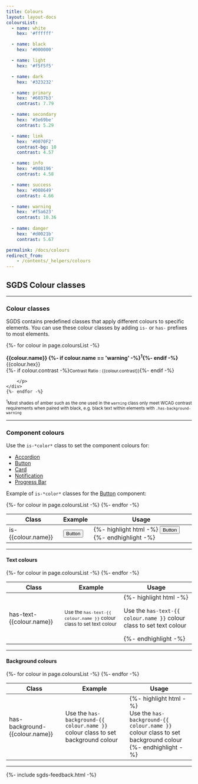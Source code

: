 ```yaml
---
title: Colours
layout: layout-docs
coloursList:
  - name: white
    hex: '#ffffff'

  - name: black
    hex: '#000000'

  - name: light
    hex: '#f5f5f5'

  - name: dark
    hex: '#323232'

  - name: primary
    hex: '#6037b3'
    contrast: 7.79

  - name: secondary
    hex: '#3e69be'
    contrast: 5.29

  - name: link
    hex: '#0070F2'
    contrast-bg: 10
    contrast: 4.57

  - name: info
    hex: '#008196'
    contrast: 4.58

  - name: success
    hex: '#008649'
    contrast: 4.66

  - name: warning
    hex: '#f5a623'
    contrast: 10.36
    
  - name: danger
    hex: '#d0021b'
    contrast: 5.67

permalink: /docs/colours
redirect_from:
    - /contents/_helpers/colours
---
```


<h2>SGDS Colour classes</h2>

<hr />

<h3 class="has-text-primary">Colour classes</h3>
<p>
    SGDS contains predefined classes that apply different colours to specific
    elements. You can use these colour classes by adding <code>is-</code> or
    <code>has-</code> prefixes to most elements.
</p>

<div class="row is-multiline margin--top--sm">
    {%- for colour in page.coloursList -%}
    <div class="col is-3 has-background-{{colour.name}}
        {% if colour.name == 'white' or colour.name == 'light' or colour.name == 'warning' -%}
            has-text-black
        {%- else -%}
            has-text-white
        {%- endif -%}">
        <p>
            <span>
                <span class="is-capitalized"><b>{{colour.name}} {%- if colour.name == 'warning' -%}<sup>1</sup>{%- endif -%}</b></span><br>
                {{colour.hex}}<br>
                {%- if colour.contrast -%}<small>Contrast Ratio : {{colour.contrast}}</small>{%- endif -%}
            </span>

        </p>
    </div>
    {%- endfor -%}
</div>

<small>
    <sup>1</sup>Most shades of amber such as the one used in the <code>warning</code> class
    only meet WCAG contrast requirements when paired with black, 
    e.g. black text within elements with <code>.has-background-warning</code>
</small>

<hr/>

<h3>Component colours</h3>
<p>Use the <code>is-*color*</code> class to set the component colours for:</p>

<ul>
    <li><a href="/docs/accordion/">Accordion</a></li>
    <li><a href="/docs/button/">Button</a></li>
    <li><a href="/docs/card/">Card</a></li>
    <li><a href="/docs/notification/">Notification</a></li>
    <li><a href="/docs/progress-bar/">Progress Bar</a></li>
</ul>

<p>Example of <code>is-*color*</code> classes for the <a href="/doc/button/">Button</a> component:</p>

<table class="table margin--top--sm">
    <thead>
        <tr>
            <th>Class</th>
            <th>Example</th>
            <th>Usage</th>
        </tr>
    </thead>
    <tbody>
        {%- for colour in page.coloursList -%}
        <tr class="{% if colour.name == 'link' or colour.name == 'white' or colour.name == 'light' %}hide{% endif %}">
            <td>is-{{colour.name}}</td>
            <td>
                <button type="button" class="sgds-button is-{{colour.name}} {% if colour.name == 'warning' %}has-text-black{% endif %}">Button</button>
            </td>
            <td>
{%- highlight html -%}
<button type="button" class="sgds-button is-{{colour.name}}{% if colour.name == 'warning' %}has-text-black{% endif %}">Button</button>
{%- endhighlight -%} 
            </td>
        </tr>
        {%- endfor -%}
    </tbody>
</table>

<hr />

<h4>Text colours</h4>

<table class="table">
    <thead>
        <tr>
            <th>Class</th>
            <th>Example</th>
            <th>Usage</th>
        </tr>
    </thead>
    <tbody>
        {%- for colour in page.coloursList -%}
        <tr>
            <td>has-text-{{colour.name}}</td>
            <td>     
                <small class="has-text-{{ colour.name }} 
                    {% if colour.name == 'white' or colour.name == 'light' or colour.name == 'warning' -%}
                        has-background-dark
                    {%- endif -%}">
                    Use the <code>has-text-{{ colour.name }}</code> 
                    colour class to set text colour
                </small>
            </td>
            <td>
{%- highlight html -%}
<p class="has-text-{{ colour.name }}">
Use the <code>has-text-{{ colour.name }}</code> colour class to set text colour
</p>
{%- endhighlight -%} 
            </td>
        </tr>
        {%- endfor -%}
    </tbody>
</table>

<hr/>

<h4>Background colours</h4>

<table class="table">
    <thead>
        <tr>
            <th>Class</th>
            <th>Example</th>
            <th>Usage</th>
        </tr>
    </thead>
    <tbody>
        {%- for colour in page.coloursList -%}
        <tr>
            <td>has-background-{{colour.name}}</td>
            <td class="has-background-{{colour.name}} 
                {% if colour.name == 'light' or colour.name == 'white' or colour.name == 'warning' -%}
                    has-text-dark
                {%- else -%}
                    has-text-white
                {%- endif -%}">
                Use the <code>has-background-{{ colour.name }}</code> colour 
                class to set background colour
            </td>
            <td>
{%- highlight html -%}
<div class="has-background-{{ colour.name }}">
Use the <code>has-background-{{ colour.name }}</code> colour class to set background colour
</div>
{%- endhighlight -%} 
            </td>
        </tr>
        {%- endfor -%}
    </tbody>
</table>

<hr />

{%- include sgds-feedback.html -%}

